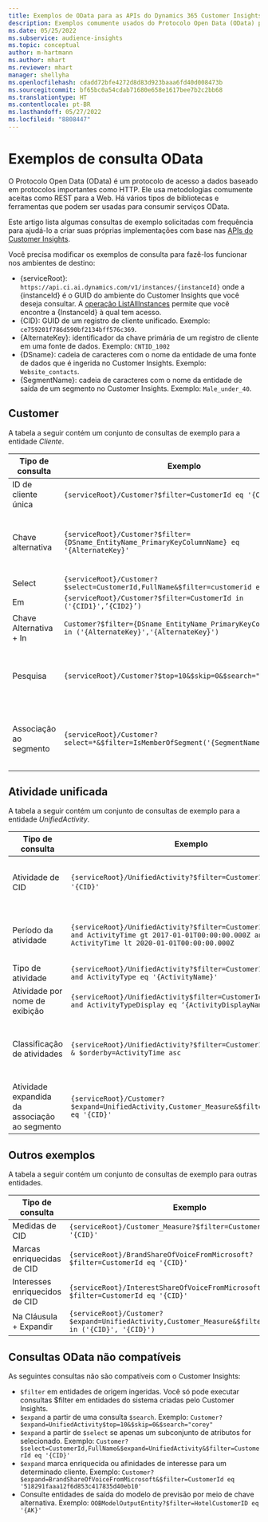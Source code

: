 ```yaml
---
title: Exemplos de OData para as APIs do Dynamics 365 Customer Insights
description: Exemplos comumente usados do Protocolo Open Data (OData) para consultar as APIs do Customer Insights a fim de revisar dados.
ms.date: 05/25/2022
ms.subservice: audience-insights
ms.topic: conceptual
author: m-hartmann
ms.author: mhart
ms.reviewer: mhart
manager: shellyha
ms.openlocfilehash: cdadd72bfe4272d8d83d923baaa6fd40d008473b
ms.sourcegitcommit: bf65bc0a54cdab71680e658e1617bee7b2c2bb68
ms.translationtype: HT
ms.contentlocale: pt-BR
ms.lasthandoff: 05/27/2022
ms.locfileid: "8808447"
---
```

# <a name="odata-query-examples"></a>Exemplos de consulta OData

O Protocolo Open Data (OData) é um protocolo de acesso a dados baseado em protocolos importantes como HTTP. Ele usa metodologias comumente aceitas como REST para a Web. Há vários tipos de bibliotecas e ferramentas que podem ser usadas para consumir serviços OData.

Este artigo lista algumas consultas de exemplo solicitadas com frequência para ajudá-lo a criar suas próprias implementações com base nas [APIs do Customer Insights](apis.md).

Você precisa modificar os exemplos de consulta para fazê-los funcionar nos ambientes de destino: 

- {serviceRoot}: `https://api.ci.ai.dynamics.com/v1/instances/{instanceId}` onde a {instanceId} é o GUID do ambiente do Customer Insights que você deseja consultar. A [operação ListAllInstances](https://developer.ci.ai.dynamics.com/api-details#api=CustomerInsights&operation=Get-all-instances) permite que você encontre a {InstanceId} à qual tem acesso.
- {CID}: GUID de um registro de cliente unificado. Exemplo: `ce759201f786d590bf2134bff576c369`.
- {AlternateKey}: identificador da chave primária de um registro de cliente em uma fonte de dados. Exemplo: `CNTID_1002`
- {DSname}: cadeia de caracteres com o nome da entidade de uma fonte de dados que é ingerida no Customer Insights. Exemplo: `Website_contacts`.
- {SegmentName}: cadeia de caracteres com o nome da entidade de saída de um segmento no Customer Insights. Exemplo: `Male_under_40`.

## <a name="customer"></a>Customer

A tabela a seguir contém um conjunto de consultas de exemplo para a entidade *Cliente*.

|Tipo de consulta |Exemplo  | Nota  |
|---------|---------|---------|
|ID de cliente única     | `{serviceRoot}/Customer?$filter=CustomerId eq '{CID}'`          |  |
|Chave alternativa    | `{serviceRoot}/Customer?$filter={DSname_EntityName_PrimaryKeyColumnName} eq '{AlternateKey}'`         |  As chaves alternativas persistem na entidade de cliente unificado       |
|Select   | `{serviceRoot}/Customer?$select=CustomerId,FullName&$filter=customerid eq '1'`        |         |
|Em    | `{serviceRoot}/Customer?$filter=CustomerId in ('{CID1}',’{CID2}’)`        |         |
|Chave Alternativa + In   | `Customer?$filter={DSname_EntityName_PrimaryKeyColumnName} in ('{AlternateKey}','{AlternateKey}')`         |         |
|Pesquisa  | `{serviceRoot}/Customer?$top=10&$skip=0&$search="string"`        |   Retorna os 10 principais resultados de uma cadeia de caracteres de pesquisa      |
|Associação ao segmento  | `{serviceRoot}/Customer?select=*&$filter=IsMemberOfSegment('{SegmentName}')&$top=10`     | Retorna um número predefinido de linhas da entidade de segmentação.      |

## <a name="unified-activity"></a>Atividade unificada

A tabela a seguir contém um conjunto de consultas de exemplo para a entidade *UnifiedActivity*.

|Tipo de consulta |Exemplo  | Nota  |
|---------|---------|---------|
|Atividade de CID     | `{serviceRoot}/UnifiedActivity?$filter=CustomerId eq '{CID}'`          | Lista as atividades de um perfil de cliente específico |
|Período da atividade    | `{serviceRoot}/UnifiedActivity?$filter=CustomerId eq '{CID}' and ActivityTime gt 2017-01-01T00:00:00.000Z and ActivityTime lt 2020-01-01T00:00:00.000Z`     |  Atividades de um perfil de cliente em um período       |
|Tipo de atividade    |   `{serviceRoot}/UnifiedActivity?$filter=CustomerId eq '{CID}' and ActivityType eq '{ActivityName}'`        |         |
|Atividade por nome de exibição     | `{serviceRoot}/UnifiedActivity$filter=CustomerId eq ‘{CID}’ and ActivityTypeDisplay eq ‘{ActivityDisplayName}’`        | |
|Classificação de atividades    | `{serviceRoot}/UnifiedActivity?$filter=CustomerId eq ‘{CID}’ & $orderby=ActivityTime asc`     |  Classificar atividades em ordem crescente ou decrescente       |
|Atividade expandida da associação ao segmento  |   `{serviceRoot}/Customer?$expand=UnifiedActivity,Customer_Measure&$filter=CustomerId eq '{CID}'`     |         |

## <a name="other-examples"></a>Outros exemplos

A tabela a seguir contém um conjunto de consultas de exemplo para outras entidades.

|Tipo de consulta |Exemplo  | Nota  |
|---------|---------|---------|
|Medidas de CID    | `{serviceRoot}/Customer_Measure?$filter=CustomerId eq '{CID}'`          |  |
|Marcas enriquecidas de CID    | `{serviceRoot}/BrandShareOfVoiceFromMicrosoft?$filter=CustomerId eq '{CID}'`  |       |
|Interesses enriquecidos de CID    |   `{serviceRoot}/InterestShareOfVoiceFromMicrosoft?$filter=CustomerId eq '{CID}'`       |         |
|Na Cláusula + Expandir     | `{serviceRoot}/Customer?$expand=UnifiedActivity,Customer_Measure&$filter=CustomerId in ('{CID}', '{CID}')`         | |

## <a name="not-supported-odata-queries"></a>Consultas OData não compatíveis

As seguintes consultas não são compatíveis com o Customer Insights:

- `$filter` em entidades de origem ingeridas. Você só pode executar consultas $filter em entidades do sistema criadas pelo Customer Insights.
- `$expand` a partir de uma consulta `$search`. Exemplo: `Customer?$expand=UnifiedActivity$top=10&$skip=0&$search="corey"`
- `$expand` a partir de `$select` se apenas um subconjunto de atributos for selecionado. Exemplo: `Customer?$select=CustomerId,FullName&$expand=UnifiedActivity&$filter=CustomerId eq '{CID}'`
- `$expand` marca enriquecida ou afinidades de interesse para um determinado cliente. Exemplo: `Customer?$expand=BrandShareOfVoiceFromMicrosoft&$filter=CustomerId eq '518291faaa12f6d853c417835d40eb10'`
- Consulte entidades de saída do modelo de previsão por meio de chave alternativa. Exemplo: `OOBModelOutputEntity?$filter=HotelCustomerID eq '{AK}'`
